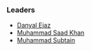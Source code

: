 ### Leaders
* [Danyal Ejaz](mailto:danyal.ejaz@owasp.org)
* [Muhammad Saad Khan](mailto:muhammadsaad.khan@owasp.org)
* [Muhammad Subtain](mailto:muhammad.subtain@owasp.org)
